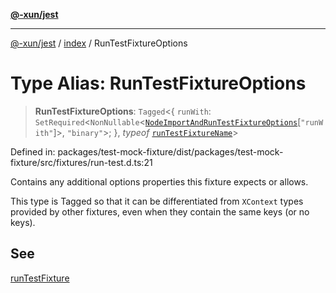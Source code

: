 [**@-xun/jest**](../../README.md)

***

[@-xun/jest](../../README.md) / [index](../README.md) / RunTestFixtureOptions

# Type Alias: RunTestFixtureOptions

> **RunTestFixtureOptions**: `Tagged`\<\{ `runWith`: `SetRequired`\<`NonNullable`\<[`NodeImportAndRunTestFixtureOptions`](NodeImportAndRunTestFixtureOptions.md)\[`"runWith"`\]\>, `"binary"`\>; \}, *typeof* [`runTestFixtureName`](../variables/runTestFixtureName.md)\>

Defined in: packages/test-mock-fixture/dist/packages/test-mock-fixture/src/fixtures/run-test.d.ts:21

Contains any additional options properties this fixture expects or allows.

This type is Tagged so that it can be differentiated from `XContext`
types provided by other fixtures, even when they contain the same keys (or no
keys).

## See

[runTestFixture](../functions/runTestFixture.md)
